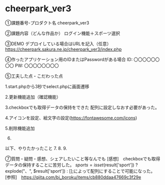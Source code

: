 # cheerpark_ver3
①課題番号-プロダクト名
cheerpark_ver3

②課題内容（どんな作品か）
ログイン機能＋スポーツ選択

③DEMO
デプロイしている場合はURLを記入（任意） https://cheerpark.sakura.ne.jp/cheerpark_ver3/index.php

④作ったアプリケーション用のIDまたはPasswordがある場合
ID: 〇〇〇〇〇〇〇〇
PW: 〇〇〇〇〇〇〇〇

⑤工夫した点・こだわった点

1.start.phpから3秒でselect.phpに画面遷移

2.更新機能追加（確認機能）

3.checkboxでも取得データの保持をできた
配列に設定しなおす必要があった。

4.アイコンを設定、絵文字の設定(https://fontawesome.com/icons)
 
5.削除機能追加

6.

以下、やりたかったこと
7.
8.
9.


⑦質問・疑問・感想、シェアしたいこと等なんでも
[感想]　checkboxでも取得データの保持することに苦労した。
$sports = isset($result['sport']) ? explode("、", $result['sport']) : [];によって配列にすることで可能になった。
[参照]　https://qiita.com/bi_boroku/items/cb880ddaa47669c3f29e
